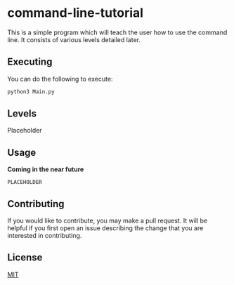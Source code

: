 # command-line-tutorial

This is a simple program which will teach the user how to use the command line. It consists of various levels detailed later.

## Executing

You can do the following to execute:

```bash
python3 Main.py
```

## Levels
Placeholder

## Usage

**Coming in the near future**
```
PLACEHOLDER
```

## Contributing
If you would like to contribute, you may make a pull request. It will be helpful if you first open an issue describing the change that you are interested in contributing.

## License
[MIT](https://choosealicense.com/licenses/mit/)
